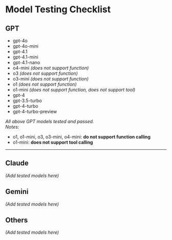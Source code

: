 # Model Testing Checklist

## GPT

-  gpt-4o
-  gpt-4o-mini
-  gpt-4.1
-  gpt-4.1-mini
-  gpt-4.1-nano
-  o4-mini  _(does not support function)_
-  o3  _(does not support function)_
-  o3-mini  _(does not support function)_
-  o1  _(does not support function)_
-  o1-mini  _(does not support function, does not support tool)_
-  gpt-4
-  gpt-3.5-turbo
-  gpt-4-turbo
-  gpt-4-turbo-preview

_All above GPT models tested and passed.  
Notes:_
- o1, o1-mini, o3, o3-mini, o4-mini: **do not support function calling**
- o1-mini: **does not support tool calling**

---

## Claude

_(Add tested models here)_

## Gemini

_(Add tested models here)_

## Others

_(Add tested models here)_
        